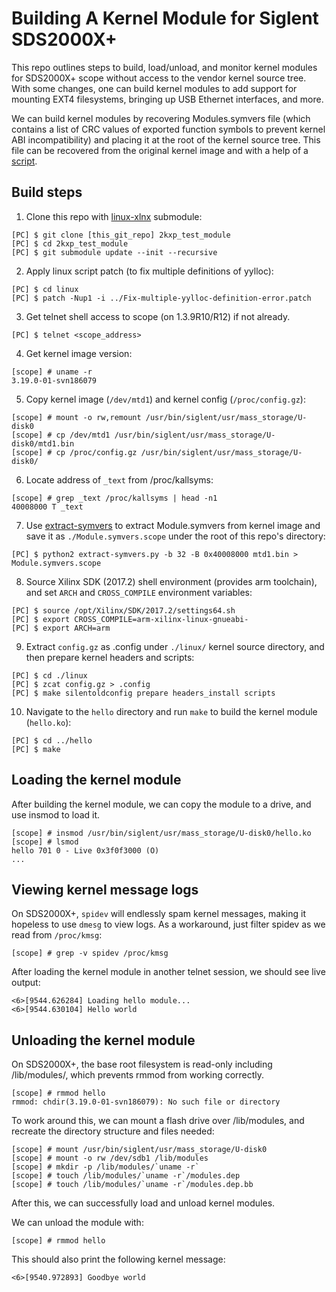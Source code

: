 Building A Kernel Module for Siglent SDS2000X+
==============================================

This repo outlines steps to build, load/unload, and monitor kernel modules for SDS2000X+ scope
without access to the vendor kernel source tree. With some changes, one can build kernel modules
to add support for mounting EXT4 filesystems, bringing up USB Ethernet interfaces, and more.

We can build kernel modules by recovering Modules.symvers file (which contains a list of CRC values
of exported function symbols to prevent kernel ABI incompatibility) and placing it at the root of
the kernel source tree. This file can be recovered from the original kernel image and with a help
of a [script](https://github.com/bol-van/extract-symvers-ng).

## Build steps

1. Clone this repo with [linux-xlnx](https://github.com/Xilinx/linux-xlnx) submodule:

```
[PC] $ git clone [this_git_repo] 2kxp_test_module
[PC] $ cd 2kxp_test_module
[PC] $ git submodule update --init --recursive
```

2. Apply linux script patch (to fix multiple definitions of yylloc):

```
[PC] $ cd linux
[PC] $ patch -Nup1 -i ../Fix-multiple-yylloc-definition-error.patch
```

3. Get telnet shell access to scope (on 1.3.9R10/R12) if not already.

```
[PC] $ telnet <scope_address>
```

4. Get kernel image version:

```
[scope] # uname -r
3.19.0-01-svn186079
```

5. Copy kernel image (`/dev/mtd1`) and kernel config (`/proc/config.gz`):

```
[scope] # mount -o rw,remount /usr/bin/siglent/usr/mass_storage/U-disk0
[scope] # cp /dev/mtd1 /usr/bin/siglent/usr/mass_storage/U-disk0/mtd1.bin
[scope] # cp /proc/config.gz /usr/bin/siglent/usr/mass_storage/U-disk0/
```

6. Locate address of `_text` from /proc/kallsyms:

```
[scope] # grep _text /proc/kallsyms | head -n1
40008000 T _text
```

7. Use [extract-symvers](https://github.com/bol-van/extract-symvers-ng) to extract Module.symvers from kernel image and save it as `./Module.symvers.scope` under the root of this repo's directory:

```
[PC] $ python2 extract-symvers.py -b 32 -B 0x40008000 mtd1.bin > Module.symvers.scope
```

8. Source Xilinx SDK (2017.2) shell environment (provides arm toolchain), and set `ARCH` and `CROSS_COMPILE` environment variables:

```
[PC] $ source /opt/Xilinx/SDK/2017.2/settings64.sh
[PC] $ export CROSS_COMPILE=arm-xilinx-linux-gnueabi-
[PC] $ export ARCH=arm
```

9. Extract `config.gz` as .config under `./linux/` kernel source directory, and then prepare kernel headers and scripts:

```
[PC] $ cd ./linux
[PC] $ zcat config.gz > .config
[PC] $ make silentoldconfig prepare headers_install scripts
```

10. Navigate to the `hello` directory and run `make` to build the kernel module (`hello.ko`):

```
[PC] $ cd ../hello
[PC] $ make
```

## Loading the kernel module

After building the kernel module, we can copy the module to a drive, and use insmod to load it.

```
[scope] # insmod /usr/bin/siglent/usr/mass_storage/U-disk0/hello.ko
[scope] # lsmod
hello 701 0 - Live 0x3f0f3000 (O)
...
```

## Viewing kernel message logs

On SDS2000X+, `spidev` will endlessly spam kernel messages, making it hopeless to use `dmesg` to view logs. As a workaround, just filter spidev as we read from `/proc/kmsg`:

```
[scope] # grep -v spidev /proc/kmsg
```

After loading the kernel module in another telnet session, we should see live output:

```
<6>[9544.626284] Loading hello module...
<6>[9544.630104] Hello world
```

## Unloading the kernel module

On SDS2000X+, the base root filesystem is read-only including /lib/modules/, which prevents rmmod from working correctly.

```
[scope] # rmmod hello
rmmod: chdir(3.19.0-01-svn186079): No such file or directory
```

To work around this, we can mount a flash drive over /lib/modules, and recreate the directory structure and files needed:

```
[scope] # mount /usr/bin/siglent/usr/mass_storage/U-disk0
[scope] # mount -o rw /dev/sdb1 /lib/modules
[scope] # mkdir -p /lib/modules/`uname -r`
[scope] # touch /lib/modules/`uname -r`/modules.dep
[scope] # touch /lib/modules/`uname -r`/modules.dep.bb
```

After this, we can successfully load and unload kernel modules.

We can unload the module with:

```
[scope] # rmmod hello
```

This should also print the following kernel message:

```
<6>[9540.972893] Goodbye world
```
